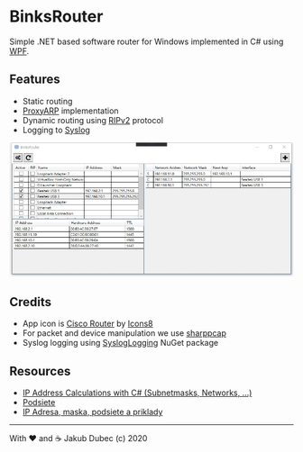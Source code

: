 ﻿# BinksRouter

Simple .NET based software router for Windows implemented in C# using [WPF](https://docs.microsoft.com/en-us/dotnet/framework/wpf/).

## Features

- Static routing
- [ProxyARP](https://networklessons.com/cisco/ccie-routing-switching/proxy-arp-explained) implementation
- Dynamic routing using [RIPv2](https://tools.ietf.org/html/rfc1723) protocol
- Logging to [Syslog](https://tools.ietf.org/html/rfc5424)

![](docs/screenshots/MainWindow.JPG)


## Credits

- App icon is [Cisco Router](https://icons8.com/icons/set/cisco-router) by [Icons8](https://icons8.com)
- For packet and device manipulation we use [sharppcap](https://github.com/chmorgan/sharppcap)
- Syslog logging using [SyslogLogging](https://github.com/jchristn/LoggingModule) NuGet package

## Resources

- [IP Address Calculations with C# (Subnetmasks, Networks, …)](https://docs.microsoft.com/en-us/archive/blogs/knom/ip-address-calculations-with-c-subnetmasks-networks)
- [Podsiete](http://www.xss.wz.sk/downloads/podsiete.pdf)
- [IP Adresa, maska, podsiete a priklady](http://www.ut.fei.stuba.sk/~halas/kis/zal%202012/IP%20adresy%20PDF.pdf)

---
With ❤️ and ☕️ Jakub Dubec (c) 2020
